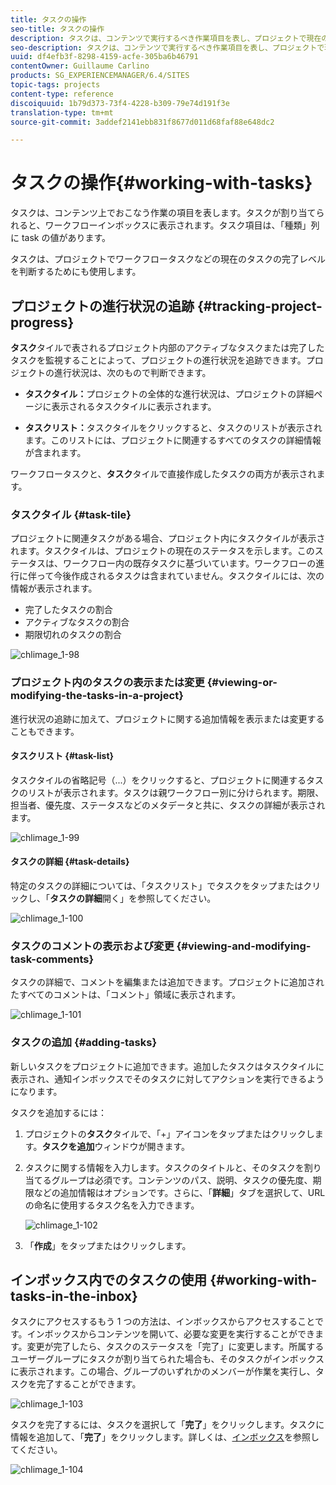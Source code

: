 ```yaml
---
title: タスクの操作
seo-title: タスクの操作
description: タスクは、コンテンツで実行するべき作業項目を表し、プロジェクトで現在のタスクの完了レベルを判断するために使用されます。
seo-description: タスクは、コンテンツで実行するべき作業項目を表し、プロジェクトで現在のタスクの完了レベルを判断するために使用されます。
uuid: df4efb3f-8298-4159-acfe-305ba6b46791
contentOwner: Guillaume Carlino
products: SG_EXPERIENCEMANAGER/6.4/SITES
topic-tags: projects
content-type: reference
discoiquuid: 1b79d373-73f4-4228-b309-79e74d191f3e
translation-type: tm+mt
source-git-commit: 3addef2141ebb831f8677d011d68faf88e648dc2

---
```



# タスクの操作{#working-with-tasks}

タスクは、コンテンツ上でおこなう作業の項目を表します。タスクが割り当てられると、ワークフローインボックスに表示されます。タスク項目は、「種類」列に task の値があります。

タスクは、プロジェクトでワークフロータスクなどの現在のタスクの完了レベルを判断するためにも使用します。

## プロジェクトの進行状況の追跡 {#tracking-project-progress}

**タスク**&#x200B;タイルで表されるプロジェクト内部のアクティブなタスクまたは完了したタスクを監視することによって、プロジェクトの進行状況を追跡できます。プロジェクトの進行状況は、次のもので判断できます。

* **タスクタイル：**&#x200B;プロジェクトの全体的な進行状況は、プロジェクトの詳細ページに表示されるタスクタイルに表示されます。

* **タスクリスト：**&#x200B;タスクタイルをクリックすると、タスクのリストが表示されます。このリストには、プロジェクトに関連するすべてのタスクの詳細情報が含まれます。

ワークフロータスクと、**タスク**&#x200B;タイルで直接作成したタスクの両方が表示されます。

### タスクタイル {#task-tile}

プロジェクトに関連タスクがある場合、プロジェクト内にタスクタイルが表示されます。タスクタイルは、プロジェクトの現在のステータスを示します。このステータスは、ワークフロー内の既存タスクに基づいています。ワークフローの進行に伴って今後作成されるタスクは含まれていません。タスクタイルには、次の情報が表示されます。

* 完了したタスクの割合
* アクティブなタスクの割合
* 期限切れのタスクの割合

![chlimage_1-98](assets/chlimage_1-98.png)

### プロジェクト内のタスクの表示または変更 {#viewing-or-modifying-the-tasks-in-a-project}

進行状況の追跡に加えて、プロジェクトに関する追加情報を表示または変更することもできます。

#### タスクリスト {#task-list}

タスクタイルの省略記号（...）をクリックすると、プロジェクトに関連するタスクのリストが表示されます。タスクは親ワークフロー別に分けられます。期限、担当者、優先度、ステータスなどのメタデータと共に、タスクの詳細が表示されます。

![chlimage_1-99](assets/chlimage_1-99.png)

#### タスクの詳細 {#task-details}

特定のタスクの詳細については、「タスクリスト」でタスクをタップまたはクリックし、「**タスクの詳細**開く」を参照してください。

![chlimage_1-100](assets/chlimage_1-100.png)

### タスクのコメントの表示および変更 {#viewing-and-modifying-task-comments}

タスクの詳細で、コメントを編集または追加できます。プロジェクトに追加されたすべてのコメントは、「コメント」領域に表示されます。

![chlimage_1-101](assets/chlimage_1-101.png)

### タスクの追加 {#adding-tasks}

新しいタスクをプロジェクトに追加できます。追加したタスクはタスクタイルに表示され、通知インボックスでそのタスクに対してアクションを実行できるようになります。

タスクを追加するには：

1. プロジェクトの&#x200B;**タスク**&#x200B;タイルで、「+」アイコンをタップまたはクリックします。**タスクを追加**&#x200B;ウィンドウが開きます。
1. タスクに関する情報を入力します。タスクのタイトルと、そのタスクを割り当てるグループは必須です。コンテンツのパス、説明、タスクの優先度、期限などの追加情報はオプションです。さらに、「**詳細**」タブを選択して、URL の命名に使用するタスク名を入力できます。

   ![chlimage_1-102](assets/chlimage_1-102.png)

1. 「**作成**」をタップまたはクリックします。

## インボックス内でのタスクの使用 {#working-with-tasks-in-the-inbox}

タスクにアクセスするもう 1 つの方法は、インボックスからアクセスすることです。インボックスからコンテンツを開いて、必要な変更を実行することができます。変更が完了したら、タスクのステータスを「完了」に変更します。所属するユーザーグループにタスクが割り当てられた場合も、そのタスクがインボックスに表示されます。この場合、グループのいずれかのメンバーが作業を実行し、タスクを完了することができます。

![chlimage_1-103](assets/chlimage_1-103.png)

タスクを完了するには、タスクを選択して「**完了**」をクリックします。タスクに情報を追加して、「**完了**」をクリックします。詳しくは、[インボックス](/help/sites-authoring/inbox.md)を参照してください。

![chlimage_1-104](assets/chlimage_1-104.png)